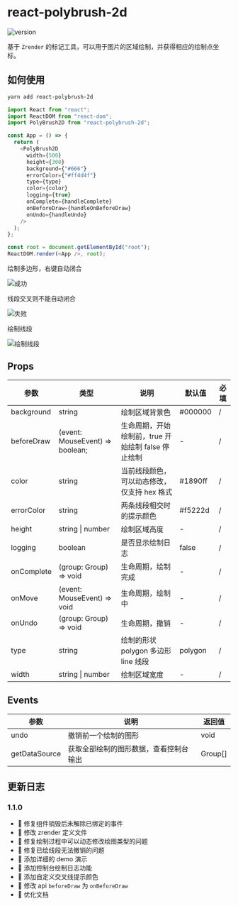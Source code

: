 # react-polybrush-2d

![version](https://img.shields.io/badge/version-1.1.0-blue.svg)

基于 `Zrender` 的标记工具，可以用于图片的区域绘制，并获得相应的绘制点坐标。

## 如何使用

```bash
yarn add react-polybrush-2d
```

```js
import React from "react";
import ReactDOM from "react-dom";
import PolyBrush2D from "react-polybrush-2d";

const App = () => {
  return (
    <PolyBrush2D
      width={500}
      height={300}
      background={"#666"}
      errorColor={"#ff4d4f"}
      type={type}
      color={color}
      logging={true}
      onComplete={handleComplete}
      onBeforeDraw={handleOnBeforeDraw}
      onUndo={handleUndo}
    />
  );
};

const root = document.getElementById("root");
ReactDOM.render(<App />, root);
```

绘制多边形，右键自动闭合

![成功](https://media.giphy.com/media/9V92OvariLGnYxXdWJ/giphy.gif)

线段交叉则不能自动闭合

![失败](https://media.giphy.com/media/5nrWWH3HrWf19J6Esw/giphy.gif)

绘制线段

![绘制线段](https://media.giphy.com/media/1vZ6SLjJZA6TLsvsR4/giphy.gif)

## Props

| 参数       | 类型                            | 说明                                               | 默认值  | 必填 |
| ---------- | ------------------------------- | -------------------------------------------------- | ------- | ---- |
| background | string                          | 绘制区域背景色                                     | #000000 | /    |
| beforeDraw | (event: MouseEvent) => boolean; | 生命周期，开始绘制前，true 开始绘制 false 停止绘制 | -       | /    |
| color      | string                          | 当前线段颜色，可以动态修改，仅支持 hex 格式        | #1890ff | /    |
| errorColor | string                          | 两条线段相交时的提示颜色                           | #f5222d | /    |
| height     | string \| number                | 绘制区域高度                                       | -       | /    |
| logging    | boolean                         | 是否显示绘制日志                                   | false   | /    |
| onComplete | (group: Group) => void          | 生命周期，绘制完成                                 | -       | /    |
| onMove     | (event: MouseEvent) => void     | 生命周期，绘制中                                   | -       | /    |
| onUndo     | (group: Group) => void          | 生命周期，撤销                                     | -       | /    |
| type       | string                          | 绘制的形状 polygon 多边形 line 线段                | polygon | /    |
| width      | string \| number                | 绘制区域宽度                                       | -       | /    |

## Events

| 参数          | 说明                                   | 返回值  |
| ------------- | -------------------------------------- | ------- |
| undo          | 撤销前一个绘制的图形                   | void    |
| getDataSource | 获取全部绘制的图形数据，查看控制台输出 | Group[] |

## 更新日志

### 1.1.0

- 🐞 修复组件销毁后未解除已绑定的事件
- 🐞 修改 zrender 定义文件
- 🐞 修复绘制过程中可以动态修改绘图类型的问题
- 🐞 修复已绘线段无法撤销的问题
- 🌟 添加详细的 demo 演示
- 🌟 添加控制台绘制日志功能
- 🌟 添加自定义交叉线提示颜色
- 🌟 修改 api `beforeDraw` 为 `onBeforeDraw`
- 🌟 优化文档
